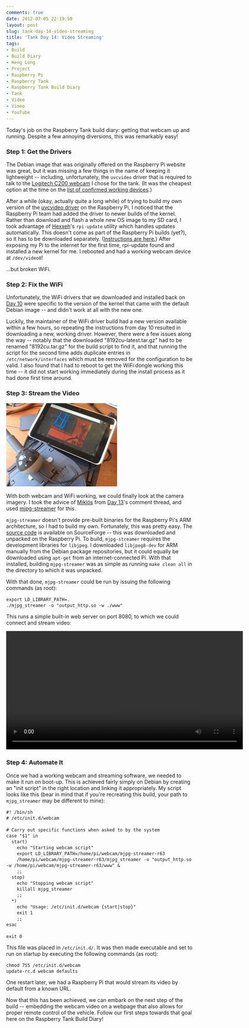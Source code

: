 ```yaml
---
comments: true
date: 2012-07-05 22:19:50
layout: post
slug: tank-day-14-video-streaming
title: 'Tank Day 14: Video Streaming'
tags:
- Build
- Build Diary
- Heng Long
- Project
- Raspberry Pi
- Raspberry Tank
- Raspberry Tank Build Diary
- Tank
- Video
- Vimeo
- YouTube
---
```


Today's job on the Raspberry Tank build diary: getting that webcam up and running.  Despite a few annoying diversions, this was remarkably easy!

### Step 1: Get the Drivers

The Debian image that was originally offered on the Raspberry Pi website was great, but it was missing a few things in the name of keeping it lightweight -- including, unfortunately, the `uvcvideo` driver that is required to talk to the [Logitech C200 webcam](http://www.amazon.co.uk/gp/product/B002CNIQYA/ref=oh_details_o00_s00_i00) I chose for the tank.  (It was the cheapest option at the time on the [list of confirmed working devices](http://elinux.org/RPi_VerifiedPeripherals#Working_USB_Webcams).)

After a while (okay, actually quite a long while) of trying to build my own version of the [uvcvideo driver](http://www.ideasonboard.org/uvc/) on the Raspberry Pi, I noticed that the Raspberry Pi team had added the driver to newer builds of the kernel.  Rather than download and flash a whole new OS image to my SD card, I took advantage of [Hexxeh](http://hexxeh.net/)'s `rpi-update` utility which handles updates automatically.  This doesn't come as part of the Raspberry Pi builds (yet?), so it has to be downloaded separately.  ([Instructions are here.](https://github.com/Hexxeh/rpi-update/blob/master/README.md))  After exposing my Pi to the internet for the first time, rpi-update found and installed a new kernel for me.  I rebooted and had a working webcam device at `/dev/video0`!

...but broken WiFi.

### Step 2: Fix the WiFi

Unfortunately, the WiFi drivers that we downloaded and installed back on [Day 10](../tank-day-10-wireless-enabled/) were specific to the version of the kernel that came with the default Debian image -- and didn't work at all with the new one.

Luckily, the maintainer of the WiFi driver build had a new version available within a few hours, so repeating the instructions from day 10 resulted in downloading a new, working driver.  However, there were a few issues along the way -- notably that the downloaded "8192cu-latest.tar.gz" had to be renamed "8192cu.tar.gz" for the build script to find it, and that running the script for the second time adds duplicate entries in `/etc/network/interfaces` which must be removed for the configuration to be valid.  I also found that I had to reboot to get the WiFi dongle working this time -- it did not start working immediately during the install process as it had done first time around.

### Step 3: Stream the Video

[![Raspberry Tank with (Semi-Working) Webcam Image](/img/projects/raspberry-tank/IMG_20120703_134145-300x225.jpg)](/img/projects/raspberry-tank/IMG_20120703_134145.jpg)

With both webcam and WiFi working, we could finally look at the camera imagery.  I took the advice of [Miklós](http://balubati.atw.hu/blog) from [Day 13](../tank-day-13-lucky-for-us/)'s comment thread, and used [mjpg-streamer](https://sourceforge.net/projects/mjpg-streamer/) for this.

`mjpg-streamer` doesn't provide pre-built binaries for the Raspberry Pi's ARM architecture, so I had to build my own.  Fortunately, this was pretty easy.  The [source code](http://sourceforge.net/projects/mjpg-streamer/files/mjpg-streamer/Sourcecode/) is available on SourceForge -- this was downloaded and unpacked on the Raspberry Pi.  To build, `mjpg-streamer` requires the development libraries for `libjpeg`.  I downloaded `libjpeg8-dev` for ARM manually from the Debian package repositories, but it could equally be downloaded using `apt-get` from an internet-connected Pi.  With that installed, building `mjpg-streamer` was as simple as running `make clean all` in the directory to which it was unpacked.

With that done, `mjpg-streamer` could be run by issuing the following commands (as root):

    export LD_LIBRARY_PATH=.
    ./mjpg_streamer -o "output_http.so -w ./www"

This runs a simple built-in web server on port 8080, to which we could connect and stream video:

<center><video width="640" controls><source src="https://video.ianrenton.com/raspberrytank/webcamtest-mjpg-streamer.mp4" type="video/mp4"></video></center>

### Step 4: Automate It

Once we had a working webcam and streaming software, we needed to make it run on boot-up.  This is achieved fairly simply on Debian by creating an "init script" in the right location and linking it appropriately.  My script looks like this (bear in mind that if you're recreating this build, your path to `mjpg_streamer` may be different to mine):

    #! /bin/sh
    # /etc/init.d/webcam

    # Carry out specific functions when asked to by the system
    case "$1" in
      start)
        echo "Starting webcam script"
        export LD_LIBRARY_PATH=/home/pi/webcam/mjpg-streamer-r63
        /home/pi/webcam/mjpg-streamer-r63/mjpg_streamer -o "output_http.so -w /home/pi/webcam/mjpg-streamer-r63/www" &
        ;;
      stop)
        echo "Stopping webcam script"
        killall mjpg_streamer
        ;;
      *)
        echo "Usage: /etc/init.d/webcam {start|stop}"
        exit 1
        ;;
    esac

    exit 0


This file was placed in `/etc/init.d/`.  It was then made executable and set to run on startup by executing the following commands (as root):

    chmod 755 /etc/init.d/webcam
    update-rc.d webcam defaults

One restart later, we had a Raspberry Pi that would stream its video by default from a known URL.

Now that this has been achieved, we can embark on the next step of the build -- embedding the webcam video on a webpage that also allows for proper remote control of the vehicle.  Follow our first steps towards that goal here on the Raspberry Tank Build Diary!
